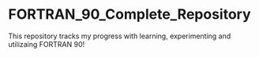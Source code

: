 # FORTRAN_90_Complete_Repository
This repository tracks my progress with learning, experimenting and utilizaing FORTRAN 90!
